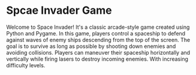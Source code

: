 # Spcae Invader Game
Welcome to Space Invader! It's a classic arcade-style game created using Python and Pygame. In this game, players control a spaceship to defend against waves of enemy ships descending from the top of the screen. The goal is to survive as long as possible by shooting down enemies and avoiding collisions. Players can maneuver their spaceship horizontally and vertically while firing lasers to destroy incoming enemies. With increasing difficulty levels.



